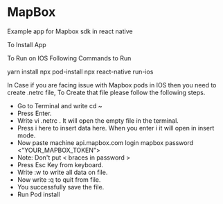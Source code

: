 # MapBox
Example app for Mapbox sdk in react native


To Install App

To Run on IOS Following Commands to Run

yarn install
npx pod-install
npx react-native run-ios



In Case if you are facing issue with Mapbox pods in IOS then you need to create .netrc file, To Create that file please follow the following steps.

- Go to Terminal and write cd ~
- Press Enter.
- Write vi .netrc . It will open the empty file in the terminal.
- Press i here to insert data here. When you enter i it will open in insert mode.
- Now paste
    machine api.mapbox.com
    login mapbox
    password <"YOUR_MAPBOX_TOKEN">
- Note: Don't put < braces in password >
- Press Esc Key from keyboard.
- Write :w to write all data on file.
- Now write :q to quit from file.
- You successfully save the file.
- Run Pod install
